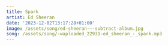 ```yaml
---
title: Spark
artist: Ed Sheeran
date: '2023-12-02T13:17:28+01:00'
image: /assets/song/ed-sheeran-–-subtract-album.jpg
song: /assets/song/-waploaded_22931-ed_sheeran_-_spark.mp3
---
```


